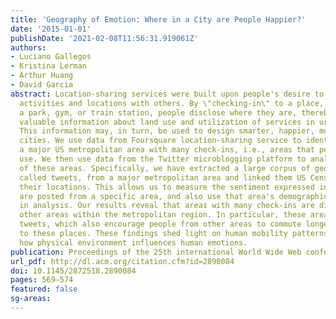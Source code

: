 ```yaml
---
title: 'Geography of Emotion: Where in a City are People Happier?'
date: '2015-01-01'
publishDate: '2021-02-08T11:56:31.919061Z'
authors:
- Luciano Gallegos
- Kristina Lerman
- Arthur Huang
- David Garcia
abstract: Location-sharing services were built upon people's desire to share their
  activities and locations with others. By \"checking-in\" to a place, such as a restaurant,
  a park, gym, or train station, people disclose where they are, thereby providing
  valuable information about land use and utilization of services in urban areas.
  This information may, in turn, be used to design smarter, happier, more equitable
  cities. We use data from Foursquare location-sharing service to identify areas within
  a major US metropolitan area with many check-ins, i.e., areas that people like to
  use. We then use data from the Twitter microblogging platform to analyze the properties
  of these areas. Specifically, we have extracted a large corpus of geo-tagged messages,
  called tweets, from a major metropolitan area and linked them US Census data through
  their locations. This allows us to measure the sentiment expressed in tweets that
  are posted from a specific area, and also use that area's demographic properties
  in analysis. Our results reveal that areas with many check-ins are different from
  other areas within the metropolitan region. In particular, these areas have happier
  tweets, which also encourage people from other areas to commute longer distances
  to these places. These findings shed light on human mobility patterns, as well as
  how physical environment influences human emotions.
publication: Proceedings of the 25th international World Wide Web conference companion
url_pdf: http://dl.acm.org/citation.cfm?id=2890084
doi: 10.1145/2872518.2890084 
pages: 569–574
featured: false
sg-areas:
---
```

